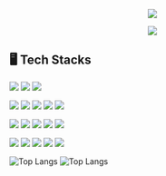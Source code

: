 <!-- header -->
<p align='center'>
<img src="https://capsule-render.vercel.app/api?type=waving&color=ACBCFF&fontColor=0F1035&height=200&section=header&text=👋Welcome+to+LeeYunSeok+Github!&fontSize=40"/>
</p>

<!-- badge -->
<p align='center'>
  <!-- gmail -->
  <img src="https://img.shields.io/badge/seok000908@gamil.com-EA4335?style=flat-square&logo=gmail&logoColor=white" />
</p>

<!-- 기술스택 -->
## 🖥️ Tech Stacks
<p>
  <img src="https://img.shields.io/badge/java-007396?style=flat-square&logo=java&logoColor=white"/>
  <img src="https://img.shields.io/badge/ORACLE-F80000?style=flat-square&logo=oracle&logoColor=white"/>
  <img src="https://img.shields.io/badge/Python-3776AB?style=flat-square&logo=Python&logoColor=white"/>
</p> 
<p>
  <img src="https://img.shields.io/badge/HTML5-E34F26?style=flat-square&logo=html5&logoColor=white"/>
  <img src="https://img.shields.io/badge/CSS3-1572B6?style=flat-square&logo=css3&logoColor=white"/>
  <img src="https://img.shields.io/badge/JavaScript-F7DF1E?style=flat-square&logo=javascript&logoColor=white"/>
  <img src="https://img.shields.io/badge/Node.js-339933?style=flat-square&logo=Node.js&logoColor=white"/>
  <img src="https://img.shields.io/badge/React-61DAFB?style=flat-square&logo=react&logoColor=white"/>
</p>
<p>
  <img src="https://img.shields.io/badge/Adobe-FF0000?style=flat-square&logo=Adobe&logoColor=white"/>
  <img src="https://img.shields.io/badge/Adobe Photoshop-31A8FF?style=flat-square&logo=Adobe Photoshop&logoColor=white"/>
  <img src="https://img.shields.io/badge/Adobe Illustrator-FF9A00?style=flat-square&logo=Adobe Illustrator&logoColor=white"/>
  <img src="https://img.shields.io/badge/Adobe XD-FF61F6?style=flat-square&logo=Adobe XD&logoColor=white"/>
  <img src="https://img.shields.io/badge/Adobe Premiere Pro-9999FF?style=flat-square&logo=Adobe Premiere Pro&logoColor=white"/>
</p>
<p>
  <img src="https://img.shields.io/badge/Visual Studio Code-007ACC?style=flat-square&logo=Visual Studio Code&logoColor=white"/>
  <img src="https://img.shields.io/badge/Notion-000000?style=flat-square&logo=notion&logoColor=white"/>
  <img src="https://img.shields.io/badge/Git-F05032?style=flat-square&logo=git&logoColor=white"/>
  <img src="https://img.shields.io/badge/GitHub-181717?style=flat-square&logo=github&logoColor=white"/>
  <img src="https://img.shields.io/badge/Vercel-000000?style=flat-square&logo=Vercel&logoColor=white"/>
</p>

![Top Langs](https://github-readme-stats.vercel.app/api?username=lyseok&theme=ambient_gradient&show_icons=true)
![Top Langs](https://github-readme-stats.vercel.app/api/top-langs/?username=lyseok&Compact_layout_progress=true)
